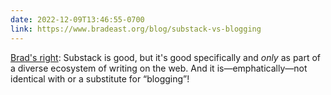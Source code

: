 ```yaml
---
date: 2022-12-09T13:46:55-0700
link: https://www.bradeast.org/blog/substack-vs-blogging
---
```


[Brad's right][link]: Substack is good, but it's good specifically and *only* as part of a diverse ecosystem of writing on the web. And it is—emphatically—not identical with or a substitute for “blogging”!

[link]: https://www.bradeast.org/blog/substack-vs-blogging
